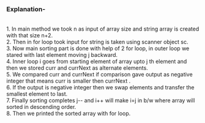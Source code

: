 <h3>Explanation-</h3>
<br>1. In main method we took n as input of array size  and string array is created with that size n+2.
<br>2. Then in for loop took input for string is taken using scanner object sc.
<br>3. Now main sorting part is done with help of 2 for loop, in outer loop we stared with last element moving j backward.
<br>4. Inner loop i goes from starting element of array upto j th element and then we stored curr and currNext as alternate elements.
<br>5. We compared curr and currNext if comparison gave output as negative integer that means curr is smaller then currNext .
<br>6. If the output is negative integer then we swap elements and transfer the smallest element to last.
<br>7. Finally sorting completes j-- and i++ will make i=j in b/w where array will sorted in descending order.
<br>8. Then we printed the sorted array with for loop.
